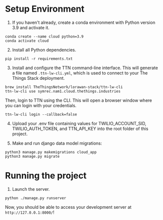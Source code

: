 # Setup Environment 

1. If you haven't already, create a conda environment with Python version 3.9 and activate it.
```
conda create --name cloud python=3.9
conda activate cloud
```

2. Install all Python dependencies.
```
pip install -r requirements.txt
```

3. Install and configure the TTN command-line interface. This will generate a file named `.ttn-lw-cli.yml`, which is used to connect to your The Things Stack deployment.
```
brew install TheThingsNetwork/lorawan-stack/ttn-lw-cli
ttn-lw-cli use symrec.nam1.cloud.thethings.industries
```

Then, login to TTN using the CLI. This will open a browser window where you can login with your credentials.
```
ttn-lw-cli login --callback=false
```
4. Upload your .env file containing values for TWILIO_ACCOUNT_SID, TWILIO_AUTH_TOKEN, and TTN_API_KEY into the root folder of this project.
   
6. Make and run django data model migrations:
```
python3 manage.py makemigrations cloud_app
python3 manage.py migrate
```

# Running the project
1. Launch the server.
```
python ./manage.py runserver
```
Now, you should be able to access your development server at `http://127.0.0.1:8000/`!
